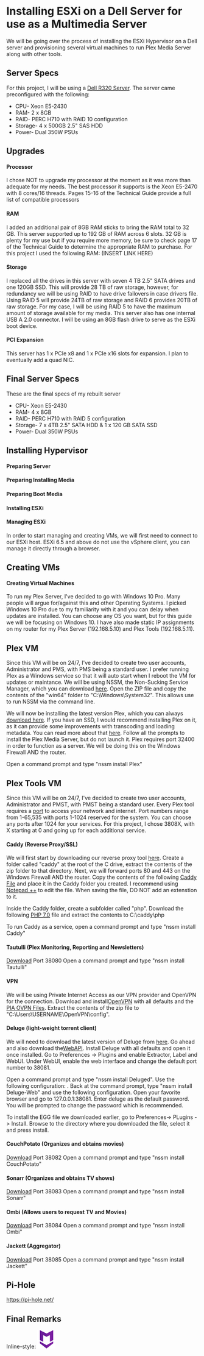 # Installing ESXi on a Dell Server for use as a Multimedia Server
We will be going over the process of installing the ESXi Hypervisor on a Dell  server and provisioning several virtual machines to run Plex Media Server along with other tools.

## Server Specs
For this project, I will be using a [Dell R320 Server](https://cdn.cnetcontent.com/2b/d0/2bd0225a-38b9-4b41-9a43-85ea38a463a5.pdf "Technical Guide"). The server came preconfigured with the following:
  * CPU- Xeon E5-2430
  * RAM- 2 x 8GB
  * RAID- PERC H710 with RAID 10 configuration
  * Storage- 4 x 500GB 2.5" SAS HDD
  * Power- Dual 350W PSUs

## Upgrades
#### Processor
I chose NOT to upgrade my processor at the moment as it was more than adequate for my needs. The best processor it supports is the Xeon E5-2470 with 8 cores/16 threads. Pages 15-16 of the Technical Guide provide a full list of compatible processors

#### RAM
I added an additional pair of 8GB RAM sticks to bring the RAM total to 32 GB. This server supported up to 192 GB of RAM across 6 slots. 32 GB is plenty for my use but if you require more memory, be sure to check page 17 of the Technical Guide to determine the appropriate RAM to purchase.
For this project I used the following RAM: (INSERT LINK HERE)

#### Storage
I replaced all the drives in this server with seven 4 TB 2.5" SATA drives and one 120GB SSD. This will provide 28 TB of raw storage, however, for redundancy we will be using RAID to have drive failovers in case drivers file. Using RAID 5 will provide 24TB of raw storage and RAID 6 provides 20TB of raw storage. For my case, I will be using RAID 5 to have the maximum amount of storage available for my media. This server also has one internal USB A 2.0 connector. I will be using an 8GB flash drive to serve as the ESXi boot device.

#### PCI Expansion
This server has 1 x PCIe x8 and 1 x PCIe x16 slots for expansion. I plan to eventually add a quad NIC.

## Final Server Specs
These are the final specs of my rebuilt server
  * CPU- Xeon E5-2430
  * RAM- 4 x 8GB
  * RAID- PERC H710 with RAID 5 configuration
  * Storage- 7 x 4TB 2.5" SATA HDD & 1 x 120 GB SATA SSD
  * Power- Dual 350W PSUs

## Installing Hypervisor
#### Preparing Server

#### Preparing Installing Media

#### Preparing Boot Media
 
#### Installing ESXi

#### Managing ESXi
In order to start managing and creating VMs, we will first need to connect to our ESXi host. ESXi 6.5 and above do not use the vSphere client, you can manage it directly through a browser.

## Creating VMs
#### Creating Virtual Machines
To run my Plex Server, I've decided to go with Windows 10 Pro. Many people will argue for/against this and other Operating Systems. I picked Windows 10 Pro due to my familiarity with it and you can delay when updates are installed. You can choose any OS you want, but for this guide we will be focusing on Windows 10. I have also made static IP assignments on my router for my Plex Server (192.168.5.10) and Plex Tools (192.168.5.11). 

## Plex VM
Since this VM will be on 24/7, I've decided to create two user accounts, Administrator and PMS, with PMS being a standard user. I prefer running Plex as a Windows service so that it will auto start when I reboot the VM for updates or maintance. We will be using NSSM, the Non-Sucking Service Manager, which you can download [here](https://nssm.cc/download). Open the ZIP file and copy the contents of the "win64" folder to "C:\Windows\System32". This allows use to run NSSM via the command line.

We will now be installing the latest version Plex, which you can always [download here](https://www.plex.tv/media-server-downloads/). If you have an SSD, I would recommend installing Plex on it, as it can provide some improvements with transcoding and loading metadata. You can read more about that [here](https://support.plex.tv/articles/200889878-matching-process/#toc-2). Follow all the prompts to install the Plex Media Server, but do not launch it. Plex requires port 32400 in order to function as a server. We will be doing this on the Windows Firewall AND the router.

Open a command prompt and type "nssm install Plex"

## Plex Tools VM
Since this VM will be on 24/7, I've decided to create two user accounts, Administrator and PMST, with PMST being a standard user. Every Plex tool requires a [port](https://www.reddit.com/r/explainlikeimfive/comments/1t9s5a/eli5_what_are_ports_ex_tcp_port/ce5tbfs) to access your network and internet. Port numbers range from 1-65,535 with ports 1-1024 reserved for the system. You can choose any ports after 1024 for your services. For this project, I chose 3808X, with X starting at 0 and going up for each additional service.

#### Caddy (Reverse Proxy/SSL)
We will first start by downloading our reverse proxy tool [here](https://caddyserver.com/download). Create a folder called "caddy" at the root of the C drive, extract the contents of the zip folder to that directory. Next, we will forward ports 80 and 443 on the Windows Firewall AND the router. Copy the contents of the following [Caddy File](https://github.com/officialJCReyes/dell-esxi-plex/blob/master/caddy-file) and place it in the Caddy folder you created. I recommend using [Notepad ++](https://notepad-plus-plus.org/download/v7.5.8.html) to edit the file. When saving the file, DO NOT add an extenstion to it.

Inside the Caddy folder, create a subfolder called "php". Download the following [PHP 7.0](https://windows.php.net/downloads/releases/php-7.0.32-nts-Win32-VC14-x64.zip) file and extract the contents to C:\caddy\php

To run Caddy as a service, open a command prompt and type "nssm install Caddy"

#### Tautulli (Plex Monitoring, Reporting and Newsletters)
[Download](https://github.com/Tautulli/Tautulli/releases)
Port 38080
Open a command prompt and type "nssm install Tautulli"

#### VPN
We will be using Private Internet Access as our VPN provider and OpenVPN for the connection. Download and install[OpenVPN](https://openvpn.net/index.php/open-source/downloads.html) with all defaults and the [PIA OVPN Files](https://www.privateinternetaccess.com/openvpn/openvpn.zip). Extract the contents of the zip file to "C:\Users\USERNAME\OpenVPN\config".

#### Deluge (light-weight torrent client)
We will need to download the latest version of Deluge from [here](https://dev.deluge-torrent.org/wiki/Download). Go ahead and also download the[WebAPI](https://github.com/idlesign/deluge-webapi/blob/master/dist/WebAPI-0.2.1-py2.7.egg). Install Deluge with all defaults and open it once installed. Go to Preferences -> Plugins and enable Extractor, Label and WebUI. Under WebUI, enable the web interface and change the default port number to 38081.

Open a command prompt and type "nssm install Deluged". Use the following configuration: . Back at the command prompt, type "nssm install Deluge-Web" and use the following configuration. Open your favorite browser and go to 127.0.0.1:38081. Enter deluge as the default password. You will be prompted to change the password which is recommended.

To install the EGG file we downloaded earlier, go to Preferences-> PLugins -> Install. Browse to the directory where you downloaded the file, select it and press install.

#### CouchPotato (Organizes and obtains movies)
[Download](https://couchpota.to/)
Port 38082
Open a command prompt and type "nssm install CouchPotato"

#### Sonarr (Organizes and obtains TV shows)
[Download](https://sonarr.tv/)
Port 38083
Open a command prompt and type "nssm install Sonarr"

#### Ombi (Allows users to request TV and Movies)
[Download](https://ombi.io/)
Port 38084
Open a command prompt and type "nssm install Ombi"

#### Jackett (Aggregator)
[Download](https://github.com/Jackett/Jackett)
Port 38085
Open a command prompt and type "nssm install Jackett"

## Pi-Hole
https://pi-hole.net/

## Final Remarks

Inline-style: 
![alt text](https://github.com/adam-p/markdown-here/raw/master/src/common/images/icon48.png "Logo Title Text 1")
